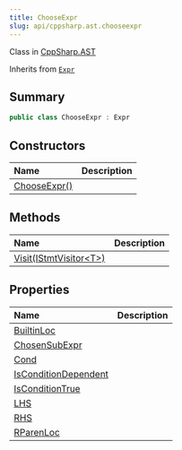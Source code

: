 ```yaml
---
title: ChooseExpr
slug: api/cppsharp.ast.chooseexpr
---
```

Class in [CppSharp.AST](/api/cppsharp/ast)

Inherits from [`Expr`](/api/cppsharp/ast/expr)

## Summary



```csharp
public class ChooseExpr : Expr
```

## Constructors

|Name|Description|
|:---|:---|
|[ChooseExpr\(\)](/api/cppsharp/ast/chooseexpr//ctor)||

## Methods

|Name|Description|
|:---|:---|
|[Visit\(IStmtVisitor\<T\>\)](/api/cppsharp/ast/chooseexpr/visit)||

## Properties

|Name|Description|
|:---|:---|
|[BuiltinLoc](/api/cppsharp/ast/chooseexpr/builtinloc)||
|[ChosenSubExpr](/api/cppsharp/ast/chooseexpr/chosensubexpr)||
|[Cond](/api/cppsharp/ast/chooseexpr/cond)||
|[IsConditionDependent](/api/cppsharp/ast/chooseexpr/isconditiondependent)||
|[IsConditionTrue](/api/cppsharp/ast/chooseexpr/isconditiontrue)||
|[LHS](/api/cppsharp/ast/chooseexpr/lhs)||
|[RHS](/api/cppsharp/ast/chooseexpr/rhs)||
|[RParenLoc](/api/cppsharp/ast/chooseexpr/rparenloc)||

